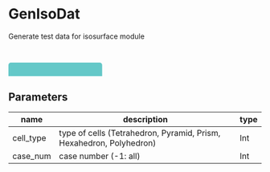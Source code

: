 
# GenIsoDat
Generate test data for isosurface module

<svg width="1866.0" height="210" >
<style>.text { font: normal 24.0px sans-serif;}tspan{ font: italic 24.0px sans-serif;}.moduleName{ font: italic 30px sans-serif;}</style>
<rect x="0" y="30" width="186.6" height="90" rx="5" ry="5" style="fill:#64c8c8ff;" />
<rect x="6.0" y="90" width="30" height="30" rx="0" ry="0" style="fill:#c8c81eff;" >
<title>data_out</title></rect>
<rect x="21.0" y="120" width="1.0" height="60" rx="0" ry="0" style="fill:#000000;" />
<rect x="21.0" y="180" width="30" height="1.0" rx="0" ry="0" style="fill:#000000;" />
<text x="57.0" y="183.0" class="text" ><tspan> (data_out)</tspan></text>
<rect x="42.0" y="90" width="30" height="30" rx="0" ry="0" style="fill:#c8c81eff;" >
<title>mapdata_out</title></rect>
<rect x="57.0" y="120" width="1.0" height="30" rx="0" ry="0" style="fill:#000000;" />
<rect x="57.0" y="150" width="30" height="1.0" rx="0" ry="0" style="fill:#000000;" />
<text x="93.0" y="153.0" class="text" ><tspan> (mapdata_out)</tspan></text>
<text x="6.0" y="85.5" class="moduleName" >GenIsoDat</text></svg>

## Parameters
|name|description|type|
|-|-|-|
|cell_type|type of cells (Tetrahedron, Pyramid, Prism, Hexahedron, Polyhedron)|Int|
|case_num|case number (-1: all)|Int|
